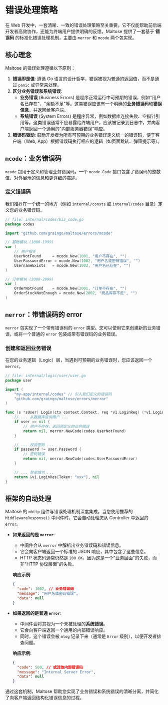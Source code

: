 # 错误处理策略

在 Web 开发中，一套清晰、一致的错误处理策略至关重要。它不仅能帮助前后端开发者高效协作，还能为终端用户提供明确的反馈。Maltose 提供了一套基于 **错误码** 的标准化错误处理机制，主要由 `merror` 和 `mcode` 两个包实现。

## 核心理念

Maltose 的错误处理遵循以下原则：

1.  **错误即是值**: 遵循 Go 语言的设计哲学，错误被视为普通的返回值，而不是通过 `panic` 或异常来处理。
2.  **区分业务错误和系统错误**:
    - **业务错误** (Business Errors) 是程序正常运行中可预期的错误，例如"用户名已存在"、"余额不足"等。这类错误应该有一个明确的**业务错误码**和**错误信息**，并返回给客户端。
    - **系统错误** (System Errors) 是程序异常，例如数据库连接失败、空指针引用等。这类错误通常不应暴露给终端用户，应该被记录到日志中，并向客户端返回一个通用的"内部服务器错误"响应。
3.  **错误码驱动**: 鼓励开发者为所有可预期的业务错误定义统一的错误码，便于客户端（Web, App）根据错误码执行相应的逻辑（如页面跳转、弹窗提示等）。

## `mcode`：业务错误码

`mcode` 包用于定义和管理业务错误码。一个 `mcode.Code` 接口包含了错误码的整数值、对外展示的信息和更详细的描述。

### 定义错误码

我们推荐在一个统一的地方（例如 `internal/consts` 或 `internal/codes` 目录）定义您的业务错误码。

```go
// file: internal/codes/biz_code.go
package codes

import "github.com/graingo/maltose/errors/mcode"

// 基础模块 (1000-1999)
var (
    // 用户相关
    UserNotFound     = mcode.New(1001, "用户不存在", "")
    UserPasswordError = mcode.New(1002, "用户名或密码错误", "")
    UsernameExists   = mcode.New(1003, "用户名已存在", "")
)

// 订单模块 (2000-2999)
var (
    OrderNotFound    = mcode.New(2001, "订单不存在", "")
    OrderStockNotEnough = mcode.New(2002, "商品库存不足", "")
)
```

## `merror`：带错误码的 error

`merror` 包实现了一个带有错误码的 `error` 类型。您可以使用它来创建新的业务错误，或将一个普通的 `error` 包装成带有错误码的业务错误。

### 创建和返回业务错误

在您的业务逻辑（Logic）层，当遇到可预期的业务错误时，您应该返回一个 `merror`。

```go
// file: internal/logic/user/user.go
package user

import (
    "my-app/internal/codes" // 引入我们定义的错误码
    "github.com/graingo/maltose/errors/merror"
)

func (s *sUser) Login(ctx context.Context, req *v1.LoginReq) (*v1.LoginRes, error) {
    // ... 从数据库查询用户 ...
    if user == nil {
        // 用户不存在，返回预定义的业务错误
        return nil, merror.NewCode(codes.UserNotFound)
    }

    // ... 校验密码 ...
    if password != user.Password {
        // 密码错误
        return nil, merror.NewCode(codes.UserPasswordError)
    }

    // ... 登录成功 ...
    return &v1.LoginRes{Token: "xxx"}, nil
}
```

## 框架的自动处理

Maltose 的 `mhttp` 组件与错误处理机制深度集成。当您使用推荐的 `MiddlewareResponse()` 中间件时，它会自动处理您从 Controller 中返回的 `error`。

- **如果返回的是 `merror`**:

  - 中间件会从 `merror` 中解析出业务错误码和错误信息。
  - 它会向客户端返回一个标准的 JSON 响应，其中包含了这些信息。
  - HTTP 状态码通常仍然是 `200 OK`，因为这是一个"业务层面"的失败，而非"HTTP 协议层面"的失败。

  **响应示例**:

  ```json
  {
    "code": 1002, // 业务错误码
    "message": "用户名或密码错误",
    "data": null
  }
  ```

- **如果返回的是普通 `error`**:

  - 中间件会将其视为一个未被处理的**系统错误**。
  - 它会向客户端返回一个通用的内部错误响应。
  - 同时，这个错误会被 `mlog` 记录下来（通常是 `Error` 级别），以便开发者排查问题。

  **响应示例**:

  ```json
  {
    "code": 500, // 或其他内部错误码
    "message": "Internal Server Error",
    "data": null
  }
  ```

通过这套机制，Maltose 帮助您实现了业务错误和系统错误的清晰分离，并简化了向客户端返回结构化错误信息的过程。
